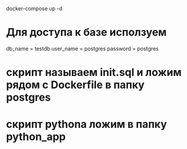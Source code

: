 docker-compose up -d

# Для доступа к базе исползуем
db_name = testdb
user_name = postgres
password = postgres

# скрипт называем init.sql и ложим рядом с Dockerfile в папку postgres
# скрипт pythona  ложим в папку python_app